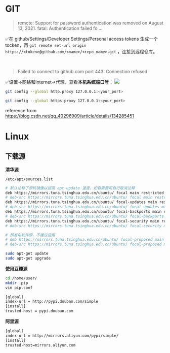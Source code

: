 # GIT

> remote: Support for password authentication was removed on August 13, 2021.
fatal: Authentication failed fo ...

✅在 github/Settings/Developer Settings/Personal access tokens 生成一个tocken，再 `git remote set-url origin https://<token>@github.com/<name>/<repo_name>.git` ，连接到远程仓库。

</br>

> Failed to connect to github.com port 443: Connection refused

✅设置->网络和Internet->代理，查看**本机系统端口号**：
![](https://moonpic.oss-cn-beijing.aliyuncs.com/tf-feb/202401151156379.png)

```bash
git config --global http.proxy 127.0.0.1:<your_port>

git config --global https.proxy 127.0.0.1:<your_port>
```

reference from https://blog.csdn.net/qq_40296909/article/details/134285451
# Linux

## 下载源

**清华源**

`/etc/apt/sources.list`
```bash
# 默认注释了源码镜像以提高 apt update 速度，如有需要可自行取消注释
deb https://mirrors.tuna.tsinghua.edu.cn/ubuntu/ focal main restricted universe multiverse
# deb-src https://mirrors.tuna.tsinghua.edu.cn/ubuntu/ focal main restricted universe multiverse
deb https://mirrors.tuna.tsinghua.edu.cn/ubuntu/ focal-updates main restricted universe multiverse
# deb-src https://mirrors.tuna.tsinghua.edu.cn/ubuntu/ focal-updates main restricted universe multiverse
deb https://mirrors.tuna.tsinghua.edu.cn/ubuntu/ focal-backports main restricted universe multiverse
# deb-src https://mirrors.tuna.tsinghua.edu.cn/ubuntu/ focal-backports main restricted universe multiverse
deb https://mirrors.tuna.tsinghua.edu.cn/ubuntu/ focal-security main restricted universe multiverse
# deb-src https://mirrors.tuna.tsinghua.edu.cn/ubuntu/ focal-security main restricted universe multiverse

# 预发布软件源，不建议启用
# deb https://mirrors.tuna.tsinghua.edu.cn/ubuntu/ focal-proposed main restricted universe multiverse
# deb-src https://mirrors.tuna.tsinghua.edu.cn/ubuntu/ focal-proposed main restricted universe multiverse
```

```bash
sudo apt-get update
sudo apt-get upgrade
```

**使用豆瓣源**

```bash
cd /home/user/
mkdir .pip
vim pip.conf
```

```bash
[global]
index-url = http://pypi.douban.com/simple
[install]
trusted-host = pypi.douban.com
```

**阿里源**

```bash
[global]
index-url = http://mirrors.aliyun.com/pypi/simple/
[install]
trusted-host=mirrors.aliyun.com
```


